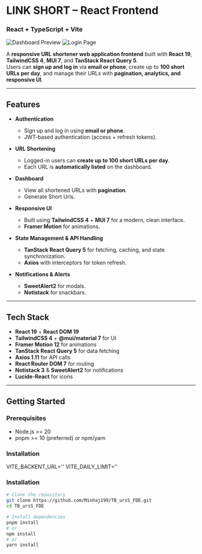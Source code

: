 

# LINK SHORT – React Frontend

### React + TypeScript + Vite
![Dashboard Preview](https://res.cloudinary.com/dyomgcbln/image/upload/v1753647972/LINK%20SHORT/Screenshot_2025-07-28_014810_e24tqq.jpg)
![Login Page](https://res.cloudinary.com/dyomgcbln/image/upload/v1753647972/LINK%20SHORT/Screenshot_2025-07-28_015136_x1rizj.jpg)

A **responsive URL shortener web application frontend** built with **React 19**, **TailwindCSS 4**, **MUI 7**, and **TanStack React Query 5**.  
Users can **sign up and log in** via **email or phone**, create up to **100 short URLs per day**, and manage their URLs with **pagination, analytics, and responsive UI**.

---

## Features

- **Authentication**
  - Sign up and log in using **email or phone**.
  - JWT-based authentication (access + refresh tokens).

- **URL Shortening**
  - Logged-in users can **create up to 100 short URLs per day**.
  - Each URL is **automatically listed** on the dashboard.

- **Dashboard**
  - View all shortened URLs with **pagination**.
  - Generate Short Urls.

- **Responsive UI**
  - Built using **TailwindCSS 4** + **MUI 7** for a modern, clean interface.
  - **Framer Motion** for animations.

- **State Management & API Handling**
  - **TanStack React Query 5** for fetching, caching, and state synchronization.
  - **Axios** with interceptors for token refresh.

- **Notifications & Alerts**
  - **SweetAlert2** for modals.
  - **Notistack** for snackbars.

---

## Tech Stack

- **React 19** + **React DOM 19**
- **TailwindCSS 4** + **@mui/material 7** for UI
- **Framer Motion 12** for animations
- **TanStack React Query 5** for data fetching
- **Axios 1.11** for API calls
- **React Router DOM 7** for routing
- **Notistack 3** & **SweetAlert2** for notifications
- **Lucide-React** for icons

---

## Getting Started

### Prerequisites
- Node.js >= 20
- pnpm >= 10 (preferred) or npm/yarn
### Installation
VITE_BACKENT_URL=''
VITE_DAILY_LIMIT=''
### Installation
```bash
# Clone the repository
git clone https://github.com/Minhaj199/TB_ursS_FDE.git
cd TB_ursS_FDE

# Install dependencies
pnpm install
# or
npm install
# or
yarn install
